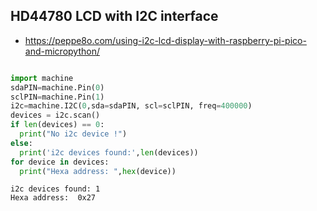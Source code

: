 ## HD44780 LCD with I2C interface



* https://peppe8o.com/using-i2c-lcd-display-with-raspberry-pi-pico-and-micropython/



```python

import machine
sdaPIN=machine.Pin(0)
sclPIN=machine.Pin(1)
i2c=machine.I2C(0,sda=sdaPIN, scl=sclPIN, freq=400000)
devices = i2c.scan()
if len(devices) == 0:
  print("No i2c device !")
else:
  print('i2c devices found:',len(devices))
for device in devices:
  print("Hexa address: ",hex(device))

```

```
i2c devices found: 1
Hexa address:  0x27
```
